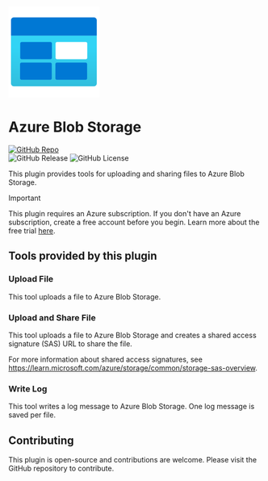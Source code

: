 ![Icon](./_assets/10780-icon-service-Blob-Block.svg)

# Azure Blob Storage

[![GitHub Repo](https://img.shields.io/badge/GitHub_Repo-fujita--h/dify--plugin--azure--blob--storage-blue?logo=github)](https://github.com/fujita-h/dify-plugin-azure-blob-storage)  
![GitHub Release](https://img.shields.io/github/v/release/fujita-h/dify-plugin-azure-blob-storage)
![GitHub License](https://img.shields.io/github/license/fujita-h/dify-plugin-azure-blob-storage)

This plugin provides tools for uploading and sharing files to Azure Blob Storage.

> [!IMPORTANT]  
> This plugin requires an Azure subscription. If you don't have an Azure subscription, create a free account before you begin. Learn more about the free trial [here](https://azure.microsoft.com/free/).

## Tools provided by this plugin

### Upload File

This tool uploads a file to Azure Blob Storage.

### Upload and Share File

This tool uploads a file to Azure Blob Storage and creates a shared access signature (SAS) URL to share the file.

For more information about shared access signatures, see https://learn.microsoft.com/azure/storage/common/storage-sas-overview.

### Write Log

This tool writes a log message to Azure Blob Storage.
One log message is saved per file.

## Contributing

This plugin is open-source and contributions are welcome. Please visit the GitHub repository to contribute.
